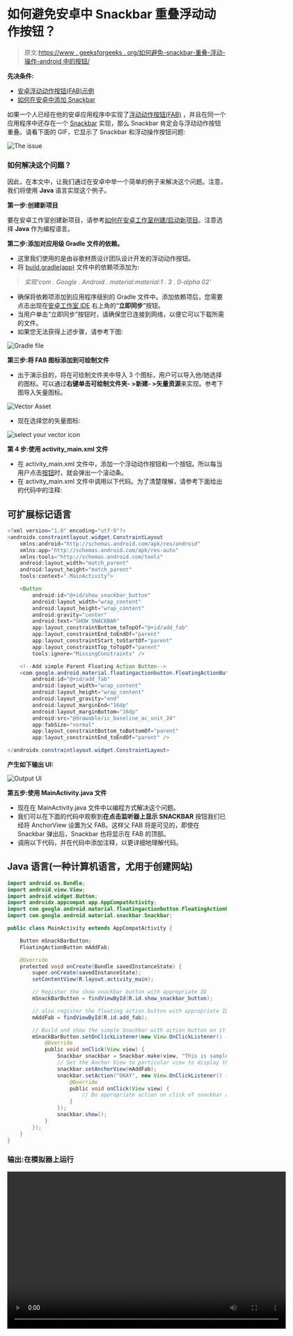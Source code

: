 # 如何避免安卓中 Snackbar 重叠浮动动作按钮？

> 原文:[https://www . geeksforgeeks . org/如何避免-snackbar-重叠-浮动-操作-android 中的按钮/](https://www.geeksforgeeks.org/how-to-avoid-snackbar-overlap-floating-action-button-in-android/)

**先决条件:**

*   [安卓浮动动作按钮(FAB)示例](https://www.geeksforgeeks.org/floating-action-button-fab-in-android-with-example/)
*   [如何在安卓中添加 Snackbar](https://www.geeksforgeeks.org/how-to-add-a-snackbar-in-android/)

如果一个人已经在他的安卓应用程序中实现了[浮动动作按钮(FAB)](https://www.geeksforgeeks.org/floating-action-button-fab-in-android-with-example/) ，并且在同一个应用程序中还存在一个 [Snackbar](https://www.geeksforgeeks.org/how-to-add-a-snackbar-in-android/) 实现，那么 Snackbar 肯定会与浮动动作按钮重叠。请看下面的 GIF，它显示了 Snackbar 和浮动操作按钮问题:

![The issue](img/3b81f9e00c4944c75c2b3d23e72402f0.png)

### 如何解决这个问题？

因此，在本文中，让我们通过在安卓中举一个简单的例子来解决这个问题。注意，我们将使用 **Java** 语言实现这个例子。

**第一步:创建新项目**

要在安卓工作室创建新项目，请参考[如何在安卓工作室创建/启动新项目](https://www.geeksforgeeks.org/android-how-to-create-start-a-new-project-in-android-studio/)。注意选择 **Java** 作为编程语言。

**第二步:添加对应用级 Gradle 文件的依赖。**

*   这里我们使用的是由谷歌材质设计团队设计开发的浮动动作按钮。
*   将 [build.gradle(app)](https://www.geeksforgeeks.org/android-build-gradle/) 文件中的依赖项添加为:

> *实现‘com . Google . Android . material:material:1 . 3 . 0-alpha 02’*

*   确保将依赖项添加到应用程序级别的 Gradle 文件中。添加依赖项后，您需要点击出现在[安卓工作室 IDE](https://www.geeksforgeeks.org/guide-to-install-and-set-up-android-studio/) 右上角的“**立即同步**”按钮。
*   当用户单击“立即同步”按钮时，请确保您已连接到网络，以便它可以下载所需的文件。
*   如果您无法获得上述步骤，请参考下图:

![Gradle file](img/3ab3c43ce0129fb77f81e2e2eec20307.png)

**第三步:将 FAB 图标添加到可绘制文件**

*   出于演示目的，将在可绘制文件夹中导入 3 个图标，用户可以导入他/她选择的图标。可以通过**右键单击可绘制文件夹- >新建- >矢量资源**来实现。参考下图导入矢量图标。

![Vector Asset](img/6f4e76fb736d4c9d798e78f9909bf3f2.png)

*   现在选择您的矢量图标:

![ select your vector icon](img/87586edc1849a8e7bffeed36f4a03696.png)

**第 4 步:使用 activity_main.xml 文件**

*   在 activity_main.xml 文件中，添加一个浮动动作按钮和一个按钮。所以每当用户点击[按钮](https://www.geeksforgeeks.org/button-in-kotlin/)时，就会弹出一个滚动条。
*   在 activity_main.xml 文件中调用以下代码。为了清楚理解，请参考下面给出的代码中的注释:

## 可扩展标记语言

```java
<?xml version="1.0" encoding="utf-8"?>
<androidx.constraintlayout.widget.ConstraintLayout
    xmlns:android="http://schemas.android.com/apk/res/android"
    xmlns:app="http://schemas.android.com/apk/res-auto"
    xmlns:tools="http://schemas.android.com/tools"
    android:layout_width="match_parent"
    android:layout_height="match_parent"
    tools:context=".MainActivity">

    <Button
        android:id="@+id/show_snackbar_button"
        android:layout_width="wrap_content"
        android:layout_height="wrap_content"
        android:gravity="center"
        android:text="SHOW SNACKBAR"
        app:layout_constraintBottom_toTopOf="@+id/add_fab"
        app:layout_constraintEnd_toEndOf="parent"
        app:layout_constraintStart_toStartOf="parent"
        app:layout_constraintTop_toTopOf="parent"
        tools:ignore="MissingConstraints" />

    <!--Add simple Parent Floating Action Button-->
    <com.google.android.material.floatingactionbutton.FloatingActionButton
        android:id="@+id/add_fab"
        android:layout_width="wrap_content"
        android:layout_height="wrap_content"
        android:layout_gravity="end"
        android:layout_marginEnd="16dp"
        android:layout_marginBottom="16dp"
        android:src="@drawable/ic_baseline_ac_unit_24"
        app:fabSize="normal"
        app:layout_constraintBottom_toBottomOf="parent"
        app:layout_constraintEnd_toEndOf="parent" />

</androidx.constraintlayout.widget.ConstraintLayout>
```

**产生如下输出 UI:**

![Output UI](img/a0b95963aa322538fea5a956ee28e099.png)

**第五步:使用 MainActivity.java 文件**

*   现在在 MainActivity.java 文件中以编程方式解决这个问题。
*   我们可以在下面的代码中观察到**在点击监听器上显示 SNACKBAR** 按钮我们已经将 AnchorView 设置为父 FAB。这样父 FAB 将是可见的，即使在 Snackbar 弹出后，Snackbar 也将显示在 FAB 的顶部。
*   调用以下代码，并在代码中添加注释，以更详细地理解代码。

## Java 语言(一种计算机语言，尤用于创建网站)

```java
import android.os.Bundle;
import android.view.View;
import android.widget.Button;
import androidx.appcompat.app.AppCompatActivity;
import com.google.android.material.floatingactionbutton.FloatingActionButton;
import com.google.android.material.snackbar.Snackbar;

public class MainActivity extends AppCompatActivity {

    Button mSnackBarButton;
    FloatingActionButton mAddFab;

    @Override
    protected void onCreate(Bundle savedInstanceState) {
        super.onCreate(savedInstanceState);
        setContentView(R.layout.activity_main);

        // Register the show snackbar button with appropriate ID
        mSnackBarButton = findViewById(R.id.show_snackbar_button);

        // also register the floating action button with appropriate ID
        mAddFab = findViewById(R.id.add_fab);

        // Build and show the simple Snackbar with action button on it
        mSnackBarButton.setOnClickListener(new View.OnClickListener() {
            @Override
            public void onClick(View view) {
                Snackbar snackbar = Snackbar.make(view, "This is sample snackbar", Snackbar.LENGTH_SHORT);
                // Set the Anchor View to particular view to display the snackbar to top of it
                snackbar.setAnchorView(mAddFab);
                snackbar.setAction("OKAY", new View.OnClickListener() {
                    @Override
                    public void onClick(View view) {
                        // Do appropriate action on click of snackbar action button
                    }
                });
                snackbar.show();
            }
        });
    }
}
```

### 输出:在模拟器上运行

<video class="wp-video-shortcode" id="video-491034-1" width="640" height="360" preload="metadata" controls=""><source type="video/mp4" src="https://media.geeksforgeeks.org/wp-content/uploads/20200922024503/GFG_frame_nexus_5.mp4?_=1">[https://media.geeksforgeeks.org/wp-content/uploads/20200922024503/GFG_frame_nexus_5.mp4](https://media.geeksforgeeks.org/wp-content/uploads/20200922024503/GFG_frame_nexus_5.mp4)</video>